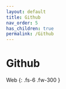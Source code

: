 ```yaml
---
layout: default
title: Github
nav_order: 5
has_children: true
permalink: /Github
---
```


# Github

Web
{: .fs-6 .fw-300 }

